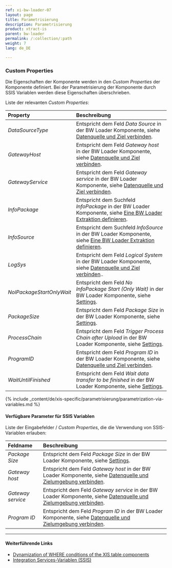 ```yaml
---
ref: xi-bw-loader-07
layout: page
title: Parametrisierung
description: Parametrisierung
product: xtract-is
parent: bw-loader
permalink: /:collection/:path
weight: 7
lang: de_DE

---
```

### Custom Properties

Die Eigenschaften der Komponente werden in den *Custom Properties* der Komponente definiert.
Bei der Parametrisierung der Komponente durch SSIS Variablen werden diese Eigenschaften überschrieben.

Liste der relevanten *Custom Properties*:

|Property|Beschreibung|
|:----|:----|
| *DataSourceType* | Entspricht dem Feld *Data Source* in der BW Loader Komponente, siehe [Datenquelle und Ziel verbinden](./datenquelle-und-ziel-verbinden). |
| *GatewayHost* | Entspricht dem Feld *Gateway host* in der BW Loader Komponente, siehe [Datenquelle und Ziel verbinden](./datenquelle-und-ziel-verbinden).|
| *GatewayService* | Entspricht dem Feld *Gateway service* in der BW Loader Komponente, siehe [Datenquelle und Ziel verbinden](./datenquelle-und-ziel-verbinden).|
| *InfoPackage* | Entspricht dem Suchfeld *InfoPackage* in der BW Loader Komponente, siehe [Eine BW Loader Extraktion definieren](./infopackages-suchen).|
| *InfoSource* | Entspricht dem Suchfeld *InfoSource* in der BW Loader Komponente, siehe [Eine BW Loader Extraktion definieren](./infopackages-suchen).|
| *LogSys* | Entspricht dem Feld *Logical System* in der BW Loader Komponente, siehe [Datenquelle und Ziel verbinden](./datenquelle-und-ziel-verbinden)..|
| *NolPackageStartOnlyWait* | Entspricht dem Feld *No InfoPackage Start (Only Wait)* in der BW Loader Komponente, siehe [Settings](./bw-loader-settings).|
| *PackageSize* | Entspricht dem Feld *Package Size* in der BW Loader Komponente, siehe [Settings](./bw-loader-settings#general).|
| *ProcessChain* | Entspricht dem Feld *Trigger Process Chain after Upload* in der BW Loader Komponente, siehe [Settings](./bw-loader-settings#general).|
| *ProgramID* | Entspricht dem Feld *Program ID* in der BW Loader Komponente, siehe [Datenquelle und Ziel verbinden](./datenquelle-und-ziel-verbinden). |
| *WaitUntilFinished* | Entspricht dem Feld *Wait data transfer to be finished* in der BW Loader Komponente, siehe [Settings](./bw-loader-settings#general). |


{% include _content/de/xis-specific/parametrisierung/parametrization-via-variables.md  %}

#### Verfügbare Parameter für SSIS Variablen

Liste der Eingabefelder / *Custom Properties*, die die Verwendung von SSIS-Variablen erlauben:

|Feldname|Beschreibung|
|:----|:----|
| *Package Size* | Entspricht dem Feld *Package Size* in der BW Loader Komponente, siehe [Settings](./bw-loader-settings#general).|
| *Gateway host* | Entspricht dem Feld *Gateway host* in der BW Loader Komponente, siehe [Datenquelle und Zielumgebung verbinden](./datenquelle-und-ziel-verbinden). |
| *Gateway service* | Entspricht dem Feld *Gateway service* in der BW Loader Komponente, siehe [Datenquelle und Zielumgebung verbinden](./datenquelle-und-ziel-verbinden).|
| *Program ID* | Entspricht dem Feld *Program ID* in der BW Loader Komponente, siehe [Datenquelle und Zielumgebung verbinden](./datenquelle-und-ziel-verbinden).|



****
#### Weiterführende Links
- [Dynamization of WHERE conditions of the XIS table components](https://kb.theobald-software.com/tables/xtract-is-Dynamization-of-WHERE-conditions-of-the-XIS-table-components)
- [Integration Services-Variablen (SSIS)](https://docs.microsoft.com/de-de/sql/integration-services/integration-services-ssis-variables?view=sql-server-ver15)
